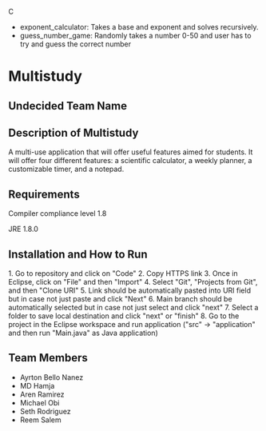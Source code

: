 C

- exponent_calculator: Takes a base and exponent and solves recursively.
- guess_number_game: Randomly takes a number 0-50 and user has to try and guess the correct number 

<h1>Multistudy</h1>

<h2>Undecided Team Name</h2>

<h2>Description of Multistudy</h2>
A multi-use application that will offer useful features aimed for students. It will offer four different 
features: a scientific calculator, a weekly planner, a customizable timer, and a notepad. 

<h2>Requirements</h2>
Compiler compliance level 1.8  

JRE 1.8.0

<h2>Installation and How to Run</h2>
1. Go to repository and click on "Code"
2. Copy HTTPS link
3. Once in Eclipse, click on "File" and then "Import"
4. Select "Git", "Projects from Git", and then "Clone URI"
5. Link should be automatically pasted into URI field but in case not just paste and click "Next"
6. Main branch should be automatically selected but in case not just select and click "next"
7. Select a folder to save local destination and click "next" or "finish"
8. Go to the project in the Eclipse workspace and run application ("src" -> "application" and then run "Main.java" as Java application)

<h2>Team Members</h2>

- Ayrton Bello Nanez
- MD Hamja
- Aren Ramirez
- Michael Obi
- Seth Rodriguez 
- Reem Salem
